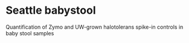 # Seattle babystool
 Quantification of Zymo and UW-grown halotolerans spike-in controls in baby stool samples
